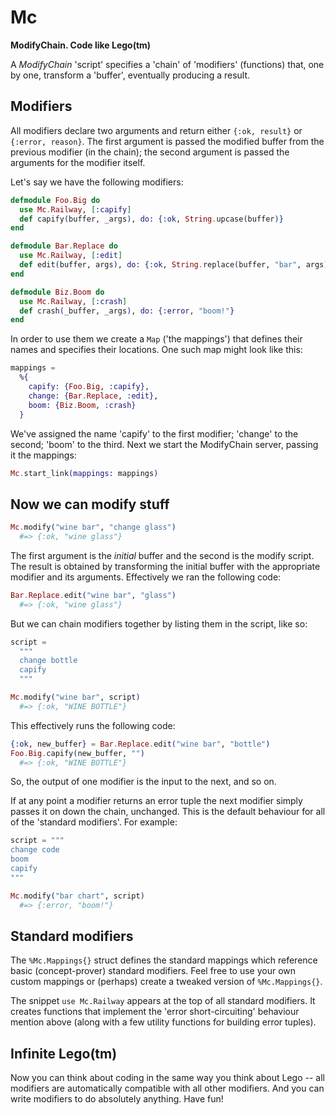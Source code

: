 # Mc

**ModifyChain. Code like Lego(tm)**

A *ModifyChain* 'script' specifies a 'chain' of 'modifiers' (functions) that, one by one, transform a
'buffer', eventually producing a result.

## Modifiers

All modifiers declare two arguments and return either `{:ok, result}` or `{:error, reason}`.  The first
argument is passed the modified buffer from the previous modifier (in the chain); the second argument
is passed the arguments for the modifier itself.

Let's say we have the following modifiers:

```elixir
defmodule Foo.Big do
  use Mc.Railway, [:capify]
  def capify(buffer, _args), do: {:ok, String.upcase(buffer)}
end

defmodule Bar.Replace do
  use Mc.Railway, [:edit]
  def edit(buffer, args), do: {:ok, String.replace(buffer, "bar", args)}
end

defmodule Biz.Boom do
  use Mc.Railway, [:crash]
  def crash(_buffer, _args), do: {:error, "boom!"}
end
```

In order to use them we create a `Map` ('the mappings') that defines their names and specifies their
locations.  One such map might look like this:

```elixir
mappings =
  %{
    capify: {Foo.Big, :capify},
    change: {Bar.Replace, :edit},
    boom: {Biz.Boom, :crash}
  }
```

We've assigned the name 'capify' to the first modifier; 'change' to the second; 'boom' to the third.
Next we start the ModifyChain server, passing it the mappings:

```elixir
Mc.start_link(mappings: mappings)
```

## Now we can modify stuff

```elixir
Mc.modify("wine bar", "change glass")
  #=> {:ok, "wine glass"}
```

The first argument is the *initial* buffer and the second is the modify script.  The result is obtained by
transforming the initial buffer with the appropriate modifier and its arguments.  Effectively we ran the
following code:

```elixir
Bar.Replace.edit("wine bar", "glass")
  #=> {:ok, "wine glass"}
```

But we can chain modifiers together by listing them in the script, like so:

```elixir
script =
  """
  change bottle
  capify
  """

Mc.modify("wine bar", script)
  #=> {:ok, "WINE BOTTLE"}
```

This effectively runs the following code:

```elixir
{:ok, new_buffer} = Bar.Replace.edit("wine bar", "bottle")
Foo.Big.capify(new_buffer, "")
  #=> {:ok, "WINE BOTTLE"}
```

So, the output of one modifier is the input to the next, and so on.

If at any point a modifier returns an error tuple the next modifier simply passes it on down the chain,
unchanged.  This is the default behaviour for all of the 'standard modifiers'.  For example:

```elixir
script = """
change code
boom
capify
"""

Mc.modify("bar chart", script)
  #=> {:error, "boom!"}
```

## Standard modifiers

The `%Mc.Mappings{}` struct defines the standard mappings which reference basic (concept-prover) standard
modifiers.  Feel free to use your own custom mappings or (perhaps) create a tweaked version of
`%Mc.Mappings{}`.

The snippet `use Mc.Railway` appears at the top of all standard modifiers.  It creates functions that
implement the 'error short-circuiting' behaviour mention above (along with a few utility functions for
building error tuples).

## Infinite Lego(tm)

Now you can think about coding in the same way you think about Lego -- all modifiers are automatically
compatible with all other modifiers.  And you can write modifiers to do absolutely anything.  Have fun!

<!--
Documentation can be generated with [ExDoc](https://github.com/elixir-lang/ex_doc)
and published on [HexDocs](https://hexdocs.pm). Once published, the docs can
be found at [https://hexdocs.pm/mc](https://hexdocs.pm/mc).
-->
